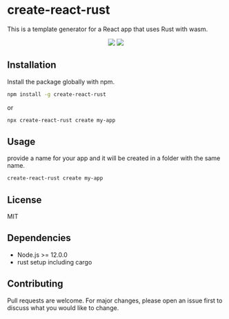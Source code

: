 # create-react-rust
This is a template generator for a React app that uses Rust with wasm.

<p align="center">
  <a href="https://www.npmjs.com/package/create-react-rust"><img src="https://img.shields.io/npm/v/create-react-rust.svg?style=flat-square"></a>
  <a href="https://www.npmjs.com/package/create-react-rust"><img src="https://img.shields.io/npm/dm/create-react-rust.svg?style=flat-square"></a>

## Installation
Install the package globally with npm.

```bash
npm install -g create-react-rust
```
or 
```bash
npx create-react-rust create my-app
```

## Usage
provide a name for your app and it will be created in a folder with the same name.

```bash
create-react-rust create my-app
```

## License
MIT

## Dependencies
- Node.js >= 12.0.0
- rust setup including cargo

## Contributing
Pull requests are welcome. For major changes, please open an issue first to discuss what you would like to change.
